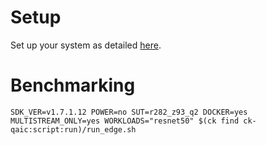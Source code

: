 # Setup
Set up your system as detailed [here](https://github.com/krai/ck-qaic/blob/main/script/setup.docker/README.md).

# Benchmarking
```
SDK_VER=v1.7.1.12 POWER=no SUT=r282_z93_q2 DOCKER=yes MULTISTREAM_ONLY=yes WORKLOADS="resnet50" $(ck find ck-qaic:script:run)/run_edge.sh
```
